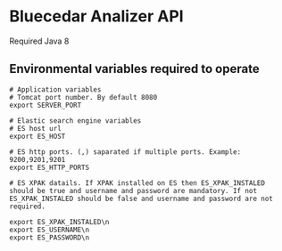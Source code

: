 # Bluecedar Analizer API

Required Java 8

## Environmental variables required to operate
```
# Application variables
# Tomcat port number. By default 8080
export SERVER_PORT

# Elastic search engine variables
# ES host url
export ES_HOST

# ES http ports. (,) saparated if multiple ports. Example: 9200,9201,9201
export ES_HTTP_PORTS

# ES XPAK datails. If XPAK installed on ES then ES_XPAK_INSTALED should be true and username and password are mandatory. If not ES_XPAK_INSTALED should be false and username and password are not required.

export ES_XPAK_INSTALED\n
export ES_USERNAME\n
export ES_PASSWORD\n
```

